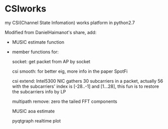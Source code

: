 # CSIworks
my CSI(Channel State Infomation) works platform in python2.7

Modified from DanielHaimanot's share, add:
* MUSIC estimate function
* member functions for:

  socket: get packet from AP by socket

  csi smooth: for better eig, more info in the paper SpotFi

  csi extend: Intel5300 NIC gathers 30 subcarriers in a packet, actually 56 with the subcarriers' index is [-28..-1] and [1...28], this fun is to restore the subcarriers info by LP

  multipath remove: zero the tailed FFT components

  MUSIC aoa estimate

  pyqtgraph realtime plot
